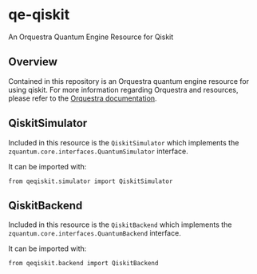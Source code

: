 # qe-qiskit
An Orquestra Quantum Engine Resource for Qiskit

## Overview

Contained in this repository is an Orquestra quantum engine resource for using qiskit. For more information regarding Orquestra and resources, please refer to the [Orquestra documentation](https://www.orquestra.io/docs).


## QiskitSimulator

Included in this resource is the `QiskitSimulator` which implements the `zquantum.core.interfaces.QuantumSimulator` interface.

It can be imported with:
```
from qeqiskit.simulator import QiskitSimulator
```

## QiskitBackend

Included in this resource is the `QiskitBackend` which implements the `zquantum.core.interfaces.QuantumBackend` interface.

It can be imported with:
```
from qeqiskit.backend import QiskitBackend
```
